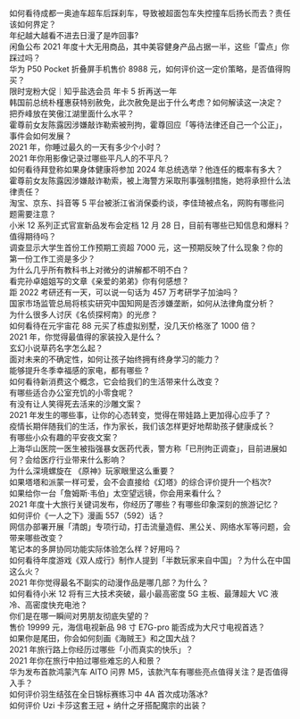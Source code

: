 如何看待成都一奥迪车超车后踩刹车，导致被超面包车失控撞车后扬长而去？责任该如何界定？  
年纪越大越看不进去日漫了是咋回事?  
闲鱼公布 2021 年度十大无用商品，其中美容健身产品占据一半，这些「雷点」你踩过吗？  
华为 P50 Pocket 折叠屏手机售价 8988 元，如何评价这一定价策略，是否值得购买？  
限时宠粉大促｜知乎盐选会员 年卡 5 折再送一年  
韩国前总统朴槿惠获特别赦免，此次赦免是出于什么考虑？如何解读这一决定？  
把乔峰放在笑傲江湖里面什么水平？  
霍尊前女友陈露因涉嫌敲诈勒索被刑拘，霍尊回应「等待法律还自己一个公正」，事件会如何发展？  
2021 年，你睡过最久的一天有多少个小时？  
2021 年你用影像记录过哪些平凡人的不平凡？  
如何看待拜登称如果身体健康将参加 2024 年总统选举？他连任的概率有多大？  
霍尊前女友陈露因涉嫌敲诈勒索，被上海警方采取刑事强制措施，她将承担什么法律责任？  
淘宝、京东、抖音等 5 平台被浙江省消保委约谈，李佳琦被点名，网购有哪些问题需要注意？  
小米 12 系列正式官宣新品发布会定档 12 月 28 日，目前有哪些已知信息和爆料？值得期待吗？  
调查显示大学生首份工作预期工资超 7000 元，这一预期反映了什么现象？你的第一份工作工资是多少？  
为什么几乎所有教科书上对微分的讲解都不明不白？  
看完孙卓姐姐写的文章《亲爱的弟弟》你有何感想？  
距 2022 考研还有一天，可以说一句话为 457 万考研学子加油吗？  
国家市场监管总局将核实研究中国知网是否涉嫌垄断，如何从法律角度分析？  
为什么很多人讨厌《名侦探柯南》的光彦？  
如何看待在元宇宙花 88 元买了栋虚拟别墅，没几天价格涨了 1000 倍？  
2021 年，你觉得最值得的家装投入是什么？  
玄幻小说草药名字怎么起？  
面对未来的不确定性，如何让孩子始终拥有终身学习的能力？  
能够提升冬季幸福感的家电，都有哪些 ?  
如何看待新消费这个概念，它会给我们的生活带来什么改变？  
有哪些适合办公室充饥的小零食呢？  
有没有让人笑得死去活来的沙雕文案？  
2021 年发生的哪些事，让你的心态转变，觉得在带娃路上更加得心应手了？  
疫情长期伴随我们的生活，作为家长，我们该怎样更好地帮助孩子健康成长？  
有哪些小众有趣的平安夜文案？  
上海华山医院一医生被指强暴女医药代表，警方称「已刑拘正调查」，目前进展如何？会给医疗行业带来什么影响？  
为什么深境螺旋在 《原神》玩家眼里这么重要？  
如果塔塔和派蒙一样可爱，会不会直接给《幻塔》的综合评价提升一个档次?  
如果给你一台「詹姆斯·韦伯」太空望远镜，你会用来看什么？  
2021 年度十大旅行关键词发布，你经历了哪些？有哪些印象深刻的旅游记忆？  
如何评价《一人之下》漫画 557（592）话？  
网信办部署开展「清朗」专项行动，打击流量造假、黑公关、网络水军等问题，会带来哪些改变？  
笔记本的多屏协同功能实际体验怎么样？好用吗？  
如何看待年度游戏《双人成行》制作人提到「半数玩家来自中国」？为什么在中国这么火？  
2021 年你觉得最名不副实的动漫作品是哪几部？为什么？  
如何看待小米 12 将有三大技术突破，最小最高密度 5G 主板、最薄超大 VC 液冷、高密度快充电池？  
你们是在哪一瞬间对男朋友彻底失望的？  
售价 19999 元，海信电视新品 98 寸 E7G-pro 能否成为大尺寸电视首选？  
如果你是尾田，你会如何刻画《海贼王》和之国大战？  
2021 年旅行路上你经历过哪些「小而真实的快乐」？  
2021 年你在旅行中拍过哪些难忘的人和景？  
华为发布首款鸿蒙汽车 AITO 问界 M5，该款汽车有哪些亮点值得关注？是否值得入手？  
如何评价羽生结弦在全日锦标赛练习中 4A 首次成功落冰?  
如何评价 Uzi 卡莎这套王冠 + 纳什之牙搭配魔宗的出装？  

